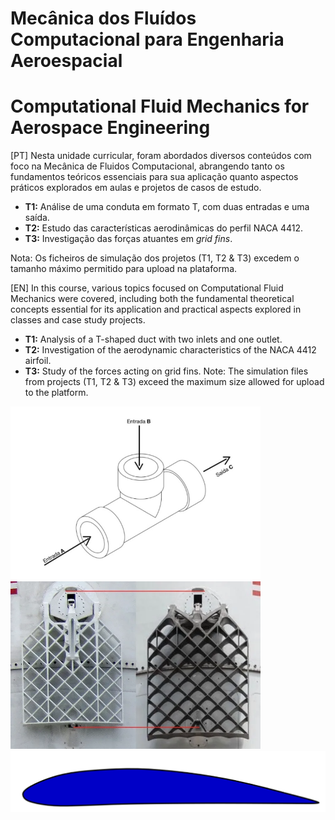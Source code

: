 # Mecânica dos Fluídos Computacional para Engenharia Aeroespacial

# Computational Fluid Mechanics for Aerospace Engineering
[PT]
Nesta unidade curricular, foram abordados diversos conteúdos com foco na Mecânica de Fluidos Computacional, abrangendo tanto os fundamentos teóricos essenciais para sua aplicação quanto aspectos práticos explorados em aulas e projetos de casos de estudo.
- **T1:** Análise de uma conduta em formato T, com duas entradas e uma saída.  
- **T2:** Estudo das características aerodinâmicas do perfil NACA 4412.  
- **T3:** Investigação das forças atuantes em <i>grid fins</i>.

Nota: Os ficheiros de simulação dos projetos (T1, T2 & T3) excedem o tamanho máximo permitido para upload na plataforma.

[EN]
In this course, various topics focused on Computational Fluid Mechanics were covered, including both the fundamental theoretical concepts essential for its application and practical aspects explored in classes and case study projects.
- **T1:** Analysis of a T-shaped duct with two inlets and one outlet.  
- **T2:** Investigation of the aerodynamic characteristics of the NACA 4412 airfoil.  
- **T3:** Study of the forces acting on grid fins.
Note: The simulation files from projects (T1, T2 & T3) exceed the maximum size allowed for upload to the platform.


<img src="https://github.com/magnergusse/MFCEA/blob/main/T1/T1.png" alt="T1" width="400">
<img src="https://github.com/magnergusse/MFCEA/blob/main/T3/Grid_fins.webp" alt="T3" width="400">
<img src="https://github.com/magnergusse/MFCEA/blob/main/T2/T2.png" alt="T2">

